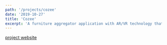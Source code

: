 ```yaml
---
path: '/projects/cozee'
date: '2019-10-27'
title: 'Cozee'
excerpt: 'A furniture aggregator application with AR/VR technology that enables buyers to visualize furnitures at home.'
---
```


[project website](https://github.com/welvin21/cozee)
